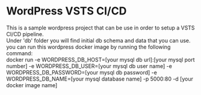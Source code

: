# WordPress VSTS CI/CD
This is a sample wordpress project that can be use in order to setup a VSTS CI/CD pipeline. <br>
Under 'db' folder you will find initial db schema and data that you can use. <br>
you can run this wordpress docker image by running the following command: <br>
docker run  -e WORDPRESS_DB_HOST=[your mysql db url]:[your mysql port number]   -e WORDPRESS_DB_USER=[your mysql db user name]  -e WORDPRESS_DB_PASSWORD=[your mysql db password] -e WORDPRESS_DB_NAME=[your mysql database name] -p 5000:80  -d [your docker image name]
